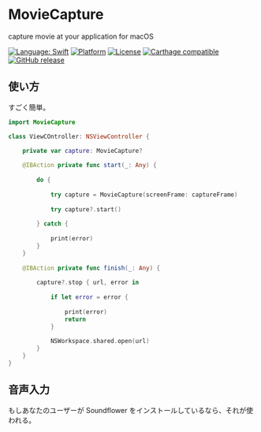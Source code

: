 # MovieCapture
capture movie at your application for macOS

[![Language: Swift](https://img.shields.io/badge/Swift-4.1-orange.svg?style=flat)](https://developer.apple.com/swift/)
[![Platform](https://img.shields.io/badge/Platform-macOS-lightgray.svg?style=flat)](https://img.shields.io/)
[![License](https://img.shields.io/github/license/masakih/MovieCapture.svg?style=flat)](https://github.com/masakih/MovieCapture/blob/master/LICENSE)
[![Carthage compatible](https://img.shields.io/badge/Carthage-compatible-4BC51D.svg?style=flat)](https://github.com/Carthage/Carthage)
[![GitHub release](https://img.shields.io/github/release/masakih/MovieCapture.svg)](https://github.com/masakih/MovieCapture/releases/latest)

## 使い方
すごく簡単。

```swift
import MovieCapture

class ViewCOntroller: NSViewController {

    private var capture: MovieCapture?
    
    @IBAction private func start(_: Any) {
        
        do {
            
            try capture = MovieCapture(screenFrame: captureFrame)
            
            try capture?.start()
            
        } catch {
            
            print(error)
        }
    }
    
    @IBAction private func finish(_: Any) {
        
        capture?.stop { url, error in
            
            if let error = error {
                
                print(error)
                return
            }
            
            NSWorkspace.shared.open(url)
        }
    }
}
```

## 音声入力
もしあなたのユーザーが Soundflower をインストールしているなら、それが使われる。
